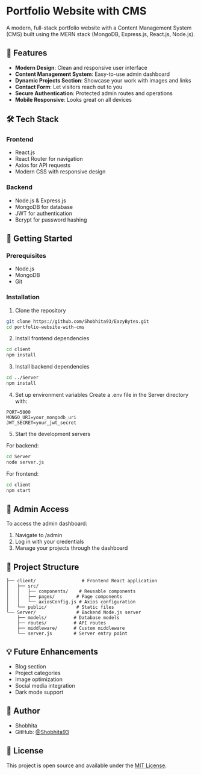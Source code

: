 # Portfolio Website with CMS

A modern, full-stack portfolio website with a Content Management System (CMS) built using the MERN stack (MongoDB, Express.js, React.js, Node.js).

## 🌟 Features

- **Modern Design**: Clean and responsive user interface
- **Content Management System**: Easy-to-use admin dashboard
- **Dynamic Projects Section**: Showcase your work with images and links
- **Contact Form**: Let visitors reach out to you
- **Secure Authentication**: Protected admin routes and operations
- **Mobile Responsive**: Looks great on all devices

## 🛠️ Tech Stack

### Frontend
- React.js
- React Router for navigation
- Axios for API requests
- Modern CSS with responsive design

### Backend
- Node.js & Express.js
- MongoDB for database
- JWT for authentication
- Bcrypt for password hashing

## 🚀 Getting Started

### Prerequisites
- Node.js
- MongoDB
- Git

### Installation

1. Clone the repository
```bash
git clone https://github.com/Shobhita93/EazyBytes.git
cd portfolio-website-with-cms
```

2. Install frontend dependencies
```bash
cd client
npm install
```

3. Install backend dependencies
```bash
cd ../Server
npm install
```

4. Set up environment variables
Create a .env file in the Server directory with:
```
PORT=5000
MONGO_URI=your_mongodb_uri
JWT_SECRET=your_jwt_secret
```

5. Start the development servers

For backend:
```bash
cd Server
node server.js
```

For frontend:
```bash
cd client
npm start
```

## 🔐 Admin Access
To access the admin dashboard:
1. Navigate to /admin
2. Log in with your credentials
3. Manage your projects through the dashboard

## 📁 Project Structure

```
├── client/                 # Frontend React application
│   ├── src/
│   │   ├── components/    # Reusable components
│   │   ├── pages/        # Page components
│   │   └── axiosConfig.js # Axios configuration
│   └── public/           # Static files
└── Server/               # Backend Node.js server
    ├── models/          # Database models
    ├── routes/          # API routes
    ├── middleware/      # Custom middleware
    └── server.js        # Server entry point
```

## 💡 Future Enhancements

- Blog section
- Project categories
- Image optimization
- Social media integration
- Dark mode support

## 👤 Author

- Shobhita
- GitHub: [@Shobhita93](https://github.com/Shobhita93)

## 📝 License

This project is open source and available under the [MIT License](LICENSE).
